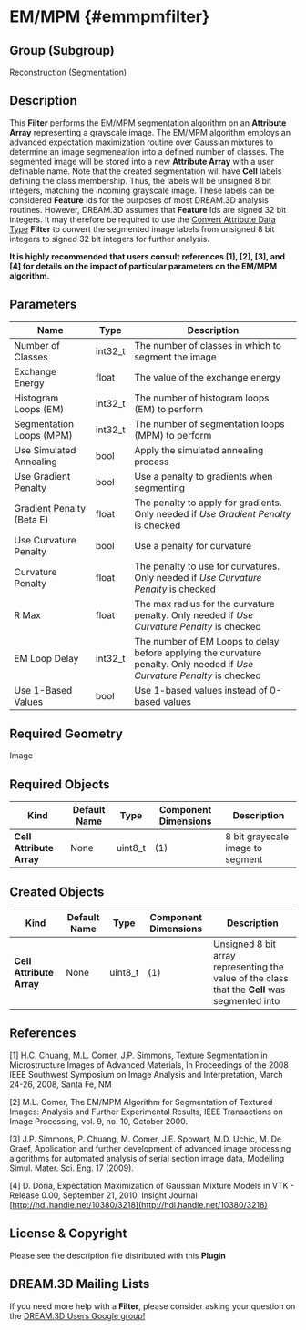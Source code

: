EM/MPM {#emmpmfilter}
=============

## Group (Subgroup) ##

Reconstruction (Segmentation)

## Description ##

This **Filter** performs the EM/MPM segmentation algorithm on an **Attribute Array** representing a grayscale image. The EM/MPM algorithm employs an advanced expectation maximization routine over Gaussian mixtures to determine an image segmeneation into a defined number of classes. The segmented image will be stored into a new **Attribute Array** with a user definable name. Note that the created segmentation will have **Cell** labels defining the class membership.  Thus, the labels will be unsigned 8 bit integers, matching the incoming grayscale image.  These labels can be considered **Feature** Ids for the purposes of most DREAM.3D analysis routines.  However, DREAM.3D assumes that **Feature** Ids are signed 32 bit integers.  It may therefore be required to use the [Convert Attribute Data Type](ConvertData.html "") **Filter** to convert the segmented image labels from unsigned 8 bit integers to signed 32 bit integers for further analysis.  

**It is highly recommended that users consult references [1], [2], [3], and [4] for details on the impact of particular parameters on the EM/MPM algorithm.**

## Parameters ##

| Name             | Type | Description |
|------------------|------|-------------|
| Number of Classes | int32_t | The number of classes in which to segment the image | 
| Exchange Energy | float | The value of the exchange energy | 
| Histogram Loops (EM) | int32_t | The number of histogram loops (EM) to perform |
| Segmentation Loops (MPM) | int32_t | The number of segmentation loops (MPM) to perform |
| Use Simulated Annealing | bool | Apply the simulated annealing process |
| Use Gradient Penalty | bool | Use a penalty to gradients when segmenting |
| Gradient Penalty (Beta E) | float | The penalty to apply for gradients. Only needed if _Use Gradient Penalty_ is checked |
| Use Curvature Penalty | bool | Use a penalty for curvature |
| Curvature Penalty | float | The penalty to use for curvatures. Only needed if _Use Curvature Penalty_ is checked |
| R Max | float | The max radius for the curvature penalty. Only needed if _Use Curvature Penalty_ is checked |
| EM Loop Delay | int32_t | The number of EM Loops to delay before applying the curvature penalty. Only needed if _Use Curvature Penalty_ is checked |
| Use 1-Based Values | bool | Use 1-based values instead of 0-based values |

## Required Geometry ##

Image

## Required Objects ##

| Kind | Default Name | Type | Component Dimensions | Description |
|------|--------------|------|----------------------|-------------|
| **Cell Attribute Array** | None | uint8_t | (1)  | 8 bit grayscale image to segment |

## Created Objects ##

| Kind | Default Name | Type | Component Dimensions | Description |
|------|--------------|------|----------------------|-------------|
| **Cell Attribute Array** | None | uint8_t | (1) | Unsigned 8 bit array representing the value of the class that the **Cell** was segmented into |

## References ##

[1] H.C. Chuang, M.L. Comer, J.P. Simmons, Texture Segmentation in Microstructure Images of Advanced Materials, In Proceedings of the 2008 IEEE Southwest Symposium on Image Analysis and Interpretation, March 24-26, 2008, Santa Fe, NM

[2] M.L. Comer, The EM/MPM Algorithm for Segmentation of Textured Images: Analysis and Further Experimental Results, IEEE Transactions on Image Processing, vol. 9, no. 10, October 2000. 

[3] J.P. Simmons, P. Chuang, M. Comer, J.E. Spowart, M.D. Uchic, M. De Graef, Application and further development of advanced image processing algorithms for automated analysis of serial section image data, Modelling Simul. Mater. Sci. Eng. 17 (2009). 

[4] D. Doria, Expectation Maximization of Gaussian Mixture Models in VTK - Release 0.00, September 21, 2010, Insight Journal [http://hdl.handle.net/10380/3218](http://hdl.handle.net/10380/3218)


## License & Copyright ##

Please see the description file distributed with this **Plugin**

## DREAM.3D Mailing Lists ##

If you need more help with a **Filter**, please consider asking your question on the [DREAM.3D Users Google group!](https://groups.google.com/forum/?hl=en#!forum/dream3d-users)


